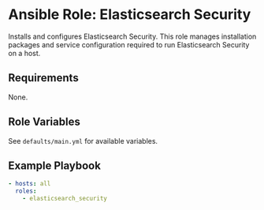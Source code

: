 # Ansible Role: Elasticsearch Security

Installs and configures Elasticsearch Security. This role manages installation packages and service configuration required to run Elasticsearch Security on a host.

## Requirements

None.

## Role Variables

See `defaults/main.yml` for available variables.

## Example Playbook

```yaml
- hosts: all
  roles:
    - elasticsearch_security
```
